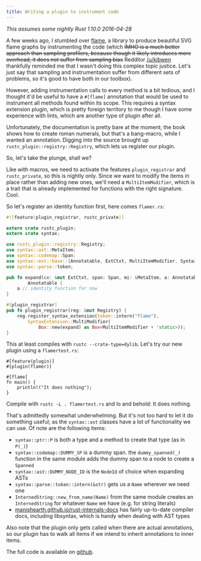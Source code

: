 ```yaml
---
title: Writing a plugin to instrument code
---
```


*This assumes some nightly Rust 1.10.0 2016-04-28*

A few weeks ago, I stumbled over [flame](https://github.com/TyOverby/flame), a
library to produce beautiful SVG flame graphs by instrumenting the code (which
<s>IMHO is a much better approach than sampling profilers, because though it
likely introduces more overhead, it does not suffer from sampling bias</s>
Redditor [/u/kibwen](https://reddit.com/user/kibwen) thankfully reminded me 
that I wasn't doing this complex topic justice. Let's just say that sampling
and instrumentation suffer from different sets of problems, so it's good to
have both in our toolbox).

However, adding instrumentation calls to every method is a bit tedious, and I
thought it'd be useful to have a `#[flame]` annotation that would be used to
instrument all methods found within its scope. This requires a syntax extension
plugin, which is pretty foreign territory to me though I have some experience
with lints, which are another type of plugin after all.

Unfortunately, the documentation is pretty bare at the moment; the book shows
how to create roman numerals, but that's a bang-macro, while I wanted an
annotation. Digging into the source brought up 
`rustc_plugin::registry::Registry`, which lets us register our plugin.

So, let's take the plunge, shall we?

Like with macros, we need to activate the features `plugin_registrar` and
`rustc_private`, so this is nightly only. Since we want to modify the items in
place rather than adding new ones, we'll need a `MultiItemModifier`, which is a
trait that is already implemented for functions with the right signature. Cool.

So let's register an identity function first, here comes `flamer.rs`:

```rust
#![feature(plugin_registrar, rustc_private)]

extern crate rustc_plugin;
extern crate syntax;

use rustc_plugin::registry::Registry;
use syntax::ast::MetaItem;
use syntax::codemap::Span;
use syntax::ext::base::{Annotatable, ExtCtxt, MultiItemModifier, SyntaxExtension};
use syntax::parse::token;

pub fn expand(cx: &mut ExtCtxt, span: Span, mi: &MetaItem, a: Annotatable) -> 
        Annotatable {
    a // identity function for now
}

#[plugin_registrar]
pub fn plugin_registrar(reg: &mut Registry) {
    reg.register_syntax_extension(token::intern("flame"),
        SyntaxExtension::MultiModifier(
            Box::new(expand) as Box<MultiItemModifier + 'static>));
}
```

This at least compiles with `rustc --crate-type=dylib`. Let's try our new 
plugin using a `flamertest.rs`:

```
#[feature(plugin)]
#[plugin(flamer)]

#[flame]
fn main() {
    println!("It does nothing");
}
```

Compile with `rustc -L . flamertest.rs` and lo and behold: It does nothing.

That's admittedly somewhat underwhelming. But it's not too hard to let it do
something useful; as the `syntax::ast` classes have a lot of functionality we
can use. Of note are the following items:

* `syntax::ptr::P` is both a type and a method to create that type (as in 
`P(_)`)
* `syntax::codemap::DUMMY_SP` is a dummy span. the `dummy_spanned(_)` function
in the same module adds the dummy span to a node to create a `Spanned`
* `syntax::ast::DUMMY_NODE_ID` is the `NodeId` of choice when expanding ASTs
* `syntax::parse::token::intern(&str)` gets us a `Name` wherever we need one
* `InternedString::new_from_name(Name)` from the same module creates an
`InternedString` for whatever `Name` we have (e.g. for string literals)
* [manishearth.github.io/rust-internals-docs](https://manishearth.github.io/rust-internals-docs/syntax/)
has fairly up-to-date compiler docs, including libsyntax, which is handy when
dealing with AST types

Also note that the plugin only gets called when there are actual annotations,
so our plugin has to walk all items if we intend to inherit annotations to
inner items.

The full code is available on [github](https://github.com/llogiq/flamer).
